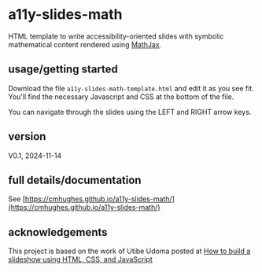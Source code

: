 # a11y-slides-math
HTML template to write accessibility-oriented slides with symbolic mathematical content 
rendered using [MathJax](https://www.mathjax.org/). 

## usage/getting started
Download the file `a11y-slides-math-template.html` and edit it as you see fit. You'll find the 
necessary Javascript and CSS at the bottom of the file. 

You can navigate through the slides using the LEFT and RIGHT arrow keys.

## version
V0.1, 2024-11-14

## full details/documentation
See [https://cmhughes.github.io/a11y-slides-math/](https://cmhughes.github.io/a11y-slides-math/)

## acknowledgements
This project is based on the work of Utibe Udoma posted at [How to build a slideshow using HTML, CSS, and JavaScript](https://medium.com/illumination/how-to-build-a-slideshow-using-html-css-and-javascript-977ecbdbf48c)
